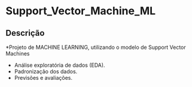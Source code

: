 # Support_Vector_Machine_ML
## Descrição
 *Projeto de MACHINE LEARNING, utilizando o modelo de Support Vector Machines
 * Análise exploratória de dados (EDA).
 * Padronização dos dados.
 * Previsões e avaliações.
 
